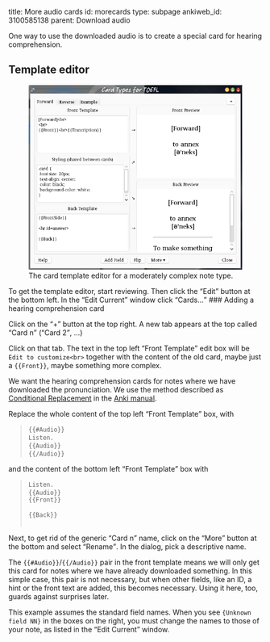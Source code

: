 title: More audio cards
id: morecards
type: subpage
ankiweb_id: 3100585138
parent: Download audio

One way to use the downloaded audio is to create a special card for
hearing comprehension.

## Template editor

<figure>
<img src="images/card_types.png" alt="Window with tabs reading Forward
Reverse Example at the top. The left of the main area is split in
three parts, Front template, Styling and Back template. The right is
split in two: Front preview and Back preview.">
<figcaption>The card template editor for a moderately complex note type.</figcaption>
</figure>
To get the template editor, start reviewing. Then click the <q>Edit</q>
button at the bottom left. In the <q>Edit Current</q> window click <q>Cards...</q>

<span class="clear" />
### Adding a hearing comprehension card

Click on the <q>+</q> button at the top right. A new tab appears at
the top called <q>Card n</q> (<q>Card 2</q>, …)

Click on that tab. The text in the top left <q>Front Template</q> edit
box will be `Edit to customize<br>` together with the content of the old
card, maybe just a `{{Front}}`, maybe something more complex.

We want the hearing comprehension cards for notes where we have
downloaded the pronunciation. We use the method described as
[Conditional Replacement](http://ankisrs.net/docs/manual.html#conditionalreplacement) in the
[Anki manual](http://ankisrs.net/docs/manual.html).

Replace the whole content of the top left <q>Front Template</q> box, with
<blockquote><pre><code>{{#Audio}}
Listen.
{{Audio}}
{{/Audio}}</code></pre></blockquote>
and the content of the bottom left <q>Front Template</q> box with
<blockquote><pre><code>Listen.
{{Audio}}
<div>{{Front}}</div>
<div>{{Back}}</div>
</code></pre></blockquote>

Next, to get rid of the generic <q>Card n</q> name, click on the <q>More</q>
button at the bottom and select <q>Rename</q>. In the dialog, pick a
descriptive name.

The `{{#Audio}}`/`{{/Audio}}` pair in the front template means we will
only get this card for notes where we have already downloaded
something.  In this simple case, this pair is not necessary, but when
other fields, like an ID, a hint or the front text are added, this
becomes necessary. Using it here, too, guards against surprises later.

This example assumes the standard field names. When you see `{Unknown
field NN}` in the boxes on the right, you must change the names  to
those of your note, as listed in the  <q>Edit Current</q> window.

